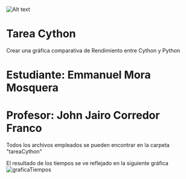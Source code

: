 ![Alt text](https://www.usergioarboleda.edu.co/wp-content/uploads/ultimatum/imagens/logo-mobile-UniversidadSergioArboleda.png)
# Tarea Cython
Crear una gráfica comparativa de Rendimiento entre Cython y Python
# **Estudiante:** Emmanuel Mora Mosquera

# **Profesor:** John Jairo Corredor Franco

Todos los archivos empleados se pueden encontrar en la carpeta "tareaCython"

El resultado de los tiempos se ve reflejado en la siguiente gráfica
![graficaTiempos](https://user-images.githubusercontent.com/36966781/117223914-60954780-add4-11eb-89d5-09bac6b22fa0.png)
